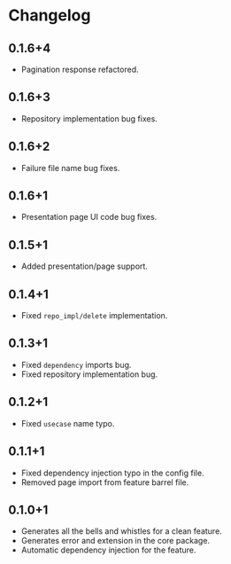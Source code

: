 # Changelog

## 0.1.6+4

- Pagination response refactored.

## 0.1.6+3

- Repository implementation bug fixes.

## 0.1.6+2

- Failure file name bug fixes.

## 0.1.6+1

- Presentation page UI code bug fixes.

## 0.1.5+1

- Added presentation/page support.

## 0.1.4+1

- Fixed `repo_impl/delete` implementation.

## 0.1.3+1

- Fixed `dependency` imports bug.
- Fixed repository implementation bug.

## 0.1.2+1

- Fixed `usecase` name typo.

## 0.1.1+1

- Fixed dependency injection typo in the config file.
- Removed page import from feature barrel file.

## 0.1.0+1

- Generates all the bells and whistles for a clean feature.
- Generates error and extension in the core package.
- Automatic dependency injection for the feature.
